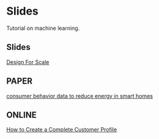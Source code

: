 # Slides
Tutorial on machine learning.

## Slides	
[Design For Scale](https://www.slideshare.net/AmazonWebServices/digital-marketing-on-aws-dynamo-db?next_slideshow=1)


## PAPER
[consumer behavior data to reduce energy in smart homes ](https://arxiv.org/pdf/1510.00165.pdf)

## ONLINE
[How to Create a Complete Customer Profile](http://info.localytics.com/blog/learn-how-to-create-a-complete-customer-profile-using-data-in-7-steps)
